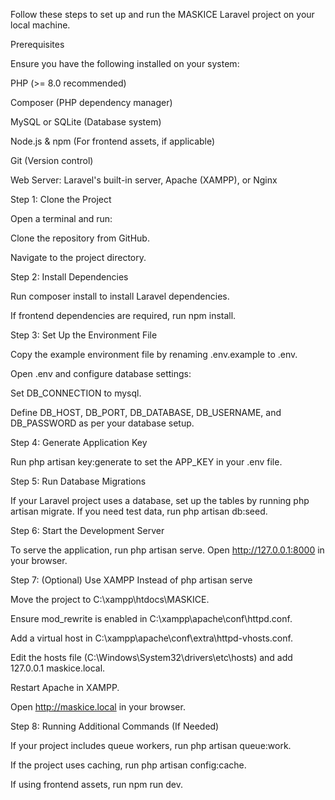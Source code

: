 Follow these steps to set up and run the MASKICE Laravel project on your local machine.

Prerequisites

Ensure you have the following installed on your system:

PHP (>= 8.0 recommended)

Composer (PHP dependency manager)

MySQL or SQLite (Database system)

Node.js & npm (For frontend assets, if applicable)

Git (Version control)

Web Server: Laravel's built-in server, Apache (XAMPP), or Nginx

Step 1: Clone the Project

Open a terminal and run:

Clone the repository from GitHub.

Navigate to the project directory.

Step 2: Install Dependencies

Run composer install to install Laravel dependencies.

If frontend dependencies are required, run npm install.

Step 3: Set Up the Environment File

Copy the example environment file by renaming .env.example to .env.

Open .env and configure database settings:

Set DB_CONNECTION to mysql.

Define DB_HOST, DB_PORT, DB_DATABASE, DB_USERNAME, and DB_PASSWORD as per your database setup.

Step 4: Generate Application Key

Run php artisan key:generate to set the APP_KEY in your .env file.

Step 5: Run Database Migrations

If your Laravel project uses a database, set up the tables by running php artisan migrate. If you need test data, run php artisan db:seed.

Step 6: Start the Development Server

To serve the application, run php artisan serve. Open http://127.0.0.1:8000 in your browser.

Step 7: (Optional) Use XAMPP Instead of php artisan serve

Move the project to C:\xampp\htdocs\MASKICE.

Ensure mod_rewrite is enabled in C:\xampp\apache\conf\httpd.conf.

Add a virtual host in C:\xampp\apache\conf\extra\httpd-vhosts.conf.

Edit the hosts file (C:\Windows\System32\drivers\etc\hosts) and add 127.0.0.1 maskice.local.

Restart Apache in XAMPP.

Open http://maskice.local in your browser.

Step 8: Running Additional Commands (If Needed)

If your project includes queue workers, run php artisan queue:work.

If the project uses caching, run php artisan config:cache.

If using frontend assets, run npm run dev.